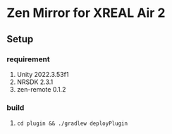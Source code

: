 # Zen Mirror for XREAL Air 2

## Setup

### requirement

1. Unity 2022.3.53f1
2. NRSDK 2.3.1
3. zen-remote 0.1.2

### build

1. `cd plugin && ./gradlew deployPlugin`
